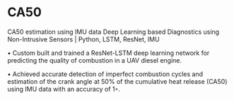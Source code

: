# CA50
CA50 estimation using IMU data
Deep Learning based Diagnostics using Non-Intrusive Sensors | Python, LSTM, ResNet, IMU

• Custom built and trained a ResNet-LSTM deep learning network for predicting the quality of combustion in a UAV diesel engine.

• Achieved accurate detection of imperfect combustion cycles and estimation of the crank angle at 50% of the cumulative heat release (CA50) using IMU data with an accuracy of 1◦.
